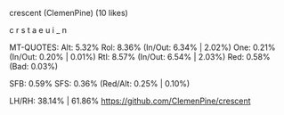 crescent (ClemenPine) (10 likes)
                      
  c r s t      a e u i
        _      n      

MT-QUOTES:
  Alt:  5.32%
  Rol:  8.36%   (In/Out:  6.34% |  2.02%)
  One:  0.21%   (In/Out:  0.20% |  0.01%)
  Rtl:  8.57%   (In/Out:  6.54% |  2.03%)
  Red:  0.58%   (Bad:     0.03%)

  SFB: 0.59%
  SFS: 0.36%    (Red/Alt: 0.25% | 0.10%)

  LH/RH: 38.14% | 61.86%
  https://github.com/ClemenPine/crescent
  